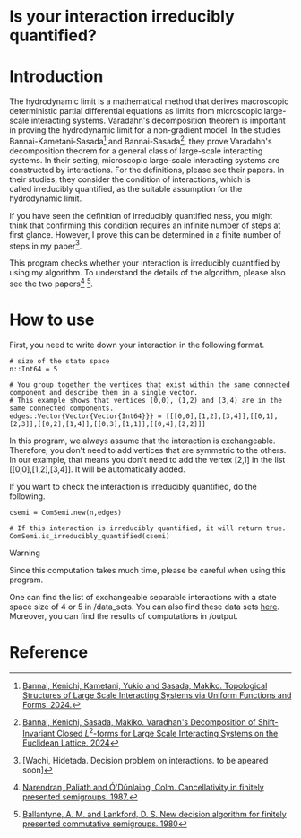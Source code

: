 # Is your interaction irreducibly quantified?

# Introduction
The hydrodynamic limit is a mathematical method that derives macroscopic deterministic partial differential equations as limits from microscopic large-scale interacting systems. Varadahn's decomposition theorem is important in proving the hydrodynamic limit for a non-gradient model. In the studies Bannai-Kametani-Sasada[^BKS] and Bannai-Sasada[^BS], they prove Varadahn's decomposition theorem for a general class of large-scale interacting systems. In their setting, microscopic large-scale interacting systems are constructed by interactions. For the definitions, please see their papers. In their studies, they consider the condition of interactions, which is called irreducibly quantified, as the suitable assumption for the hydrodynamic limit.

If you have seen the definition of irreducibly quantified ness, you might think that confirming this condition requires an infinite number of steps at first glance. However, I prove this can be determined in a finite number of steps in my paper[^W24].

This program checks whether your interaction is irreducibly quantified by using my algorithm.
To understand the details of the algorithm, please also see the two papers[^NO] [^BL].

# How to use

First, you need to write down your interaction in the following format.
```
# size of the state space
n::Int64 = 5

# You group together the vertices that exist within the same connected component and describe them in a single vector.
# This example shows that vertices (0,0), (1,2) and (3,4) are in the same connected components.
edges::Vector{Vector{Vector{Int64}}} = [[[0,0],[1,2],[3,4]],[[0,1],[2,3]],[[0,2],[1,4]],[[0,3],[1,1]],[[0,4],[2,2]]]
```

In this program, we always assume that the interaction is exchangeable. 
Therefore, you don't need to add vertices that are symmetric to the others. 
In our example, that means you don't need to add the vertex [2,1] in the list [[0,0],[1,2],[3,4]]. 
It will be automatically added.

If you want to check the interaction is irreducibly quantified, do the following.
```
csemi = ComSemi.new(n,edges)

# If this interaction is irreducibly quantified, it will return true.
ComSemi.is_irreducibly_quantified(csemi) 
```

> [!WARNING]
> Since this computation takes much time, please be careful when using this program.

One can find the list of exchangeable separable interactions with a state space size of 4 or 5 in /data_sets.
You can also find these data sets [here](https://www.google.com).
Moreover, you can find the results of computations in /output.

# Reference 
[^BKS]: [Bannai, Kenichi, Kametani, Yukio and Sasada, Makiko. Topological Structures of Large Scale Interacting Systems via Uniform Functions and Forms. 2024.](https://arxiv.org/abs/2009.04699)
[^BS]: [Bannai, Kenichi, Sasada, Makiko. Varadhan's Decomposition of Shift-Invariant Closed $L^2$-forms for Large Scale Interacting Systems on the Euclidean Lattice. 2024](https://arxiv.org/abs/2111.08934)
[^W24]: [Wachi, Hidetada. Decision problem on interactions. to be apeared soon]
[^NO]: [Narendran, Paliath and Ó'Dúnlaing, Colm. Cancellativity in finitely presented semigroups. 1987.](https://www.sciencedirect.com/science/article/pii/S0747717189800288)
[^BL]: [Ballantyne, A. M. and Lankford, D. S. New decision algorithm for finitely presented commutative semigroups. 1980](https://core.ac.uk/download/pdf/82308735.pdf)